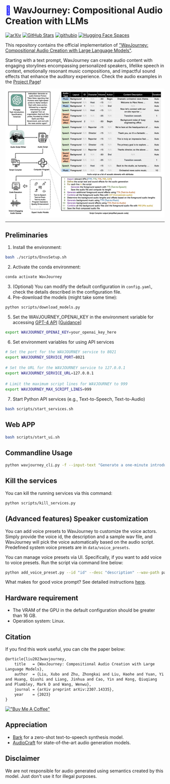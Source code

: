 # <span style="color: blue;">🎵</span> WavJourney: Compositional Audio Creation with LLMs
[![arXiv](https://img.shields.io/badge/arXiv-Paper-<COLOR>.svg)](https://arxiv.org/abs/2307.14335) [![GitHub Stars](https://img.shields.io/github/stars/Audio-AGI/WavJourney?style=social)](https://github.com/Audio-AGI/WavJourney/) [![githubio](https://img.shields.io/badge/GitHub.io-Demo_Page-blue?logo=Github&style=flat-square)](https://audio-agi.github.io/WavJourney_demopage/) [![Hugging Face Spaces](https://img.shields.io/badge/%F0%9F%A4%97%20Hugging%20Face-Spaces-blue)](https://huggingface.co/spaces/Audio-AGI/WavJourney)  


This repository contains the official implementation of ["WavJourney: Compositional Audio Creation with Large Language Models"](https://audio-agi.github.io/WavJourney_demopage/WavJourney_arXiv.pdf).

Starting with a text prompt, WavJourney can create audio content with engaging storylines encompassing personalized speakers, lifelike speech in context, emotionally resonant music compositions, and impactful sound effects that enhance the auditory experience. Check the audio examples in the [Project Page](https://audio-agi.github.io/WavJourney_demopage/)!

<p align="center">
  <img align="middle" width="800" src="assets/WavJourney.png"/>
</p>

<hr>


## Preliminaries
1. Install the environment:
```bash
bash ./scripts/EnvsSetup.sh
```
2. Activate the conda environment:
```bash
conda activate WavJourney
```

3. (Optional) You can modify the default configuration in `config.yaml`, check the details described in the configuration file. 
4. Pre-download the models (might take some time):
```bash
python scripts/download_models.py
```

5. Set the WAVJOURNEY_OPENAI_KEY in the environment variable for accessing [GPT-4 API](https://platform.openai.com/account/api-keys) [[Guidance](https://help.openai.com/en/articles/7102672-how-can-i-access-gpt-4)]
```bash
export WAVJOURNEY_OPENAI_KEY=your_openai_key_here
```

6. Set environment variables for using API services
```bash
# Set the port for the WAVJOURNEY service to 8021
export WAVJOURNEY_SERVICE_PORT=8021

# Set the URL for the WAVJOURNEY service to 127.0.0.1
export WAVJOURNEY_SERVICE_URL=127.0.0.1

# Limit the maximum script lines for WAVJOURNEY to 999
export WAVJOURNEY_MAX_SCRIPT_LINES=999
```


7. Start Python API services (e.g., Text-to-Speech, Text-to-Audio)
```bash
bash scripts/start_services.sh
```

## Web APP
 ```bash
bash scripts/start_ui.sh
  ```

## Commandline Usage
 ```bash
 python wavjourney_cli.py -f --input-text "Generate a one-minute introduction to quantum mechanics" 
 ```


## Kill the services
You can kill the running services via this command:
 ```bash
python scripts/kill_services.py
  ```
  
## (Advanced features) Speaker customization 
You can add voice presets to WavJourney to customize the voice actors. Simply provide the voice id, the description and a sample wav file, and WavJourney will pick the voice automatically based on the audio script. Predefined system voice presets are in `data/voice_presets`.

You can manage voice presets via UI. Specifically, if you want to add voice to voice presets. Run the script via command line below:
```bash
python add_voice_preset.py --id "id" --desc "description" --wav-path path/to/wav --session-id ''
```
What makes for good voice prompt? See detailed instructions <a href="https://github.com/gitmylo/bark-voice-cloning-HuBERT-quantizer">here</a>. 
## Hardware requirement
- The VRAM of the GPU in the default configuration should be greater than 16 GB.
- Operation system: Linux.

## Citation
If you find this work useful, you can cite the paper below:

    @article{liu2023wavjourney,
        title   = {WavJourney: Compositional Audio Creation with Large Language Models},
        author  = {Liu, Xubo and Zhu, Zhongkai and Liu, Haohe and Yuan, Yi and Huang, Qiushi and Liang, Jinhua and Cao, Yin and Kong, Qiuqiang and Plumbley, Mark D and Wang, Wenwu},
        journal = {arXiv preprint arXiv:2307.14335},
        year    = {2023}
    }

[!["Buy Me A Coffee"](https://www.buymeacoffee.com/assets/img/custom_images/orange_img.png)](https://www.buymeacoffee.com/liuxubo)

## Appreciation
- [Bark](https://github.com/suno-ai/bark) for a zero-shot text-to-speech synthesis model.
- [AudioCraft](https://github.com/facebookresearch/audiocraft) for state-of-the-art audio generation models.

## Disclaimer
We are not responsible for audio generated using semantics created by this model. Just don't use it for illegal purposes.

